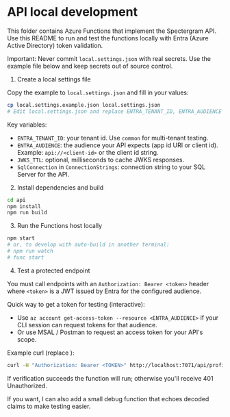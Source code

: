 # API local development

This folder contains Azure Functions that implement the Spectergram API. Use this README to run and test the functions locally with Entra (Azure Active Directory) token validation.

Important: Never commit `local.settings.json` with real secrets. Use the example file below and keep secrets out of source control.

1) Create a local settings file

Copy the example to `local.settings.json` and fill in your values:

```bash
cp local.settings.example.json local.settings.json
# Edit local.settings.json and replace ENTRA_TENANT_ID, ENTRA_AUDIENCE and your DB connection string.
```

Key variables:
- `ENTRA_TENANT_ID`: your tenant id. Use `common` for multi-tenant testing.
- `ENTRA_AUDIENCE`: the audience your API expects (app id URI or client id). Example: `api://<client-id>` or the client id string.
- `JWKS_TTL`: optional, milliseconds to cache JWKS responses.
- `SqlConnection` in `ConnectionStrings`: connection string to your SQL Server for the API.

2) Install dependencies and build

```bash
cd api
npm install
npm run build
```

3) Run the Functions host locally

```bash
npm start
# or, to develop with auto-build in another terminal:
# npm run watch
# func start
```

4) Test a protected endpoint

You must call endpoints with an `Authorization: Bearer <token>` header where `<token>` is a JWT issued by Entra for the configured audience.

Quick way to get a token for testing (interactive):
- Use `az account get-access-token --resource <ENTRA_AUDIENCE>` if your CLI session can request tokens for that audience.
- Or use MSAL / Postman to request an access token for your API's scope.

Example curl (replace <TOKEN>):

```bash
curl -H "Authorization: Bearer <TOKEN>" http://localhost:7071/api/profile
```

If verification succeeds the function will run; otherwise you'll receive 401 Unauthorized.

If you want, I can also add a small debug function that echoes decoded claims to make testing easier.
